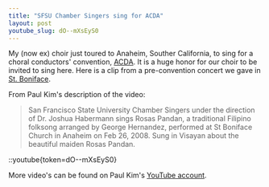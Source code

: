 ```yaml
---
title: "SFSU Chamber Singers sing for ACDA"
layout: post
youtube_slug: dO--mXsEyS0
---
```


My (now ex) choir just toured to Anaheim, Souther California, to sing for
a choral conductors' convention, <a href="http://www.acdaonline.org/">ACDA</a>.
It is a huge honor for our choir to be invited to sing here. Here is a clip
from a pre-convention concert we gave in <a
href="http://www.rc.net/orange/stboniface/">St. Boniface</a>.

From Paul Kim's description of the video:

> San Francisco State University Chamber Singers under the direction of Dr.
> Joshua Habermann sings Rosas Pandan, a traditional Filipino folksong arranged
> by George Hernandez, performed at St Boniface Church in Anaheim on Feb 26,
> 2008. Sung in Visayan about the beautiful maiden Rosas Pandan.

::youtube{token=dO--mXsEyS0}

More video's can be found on Paul Kim's <a href="http://www.youtube.com/user/VideoBuck">YouTube account</a>.
